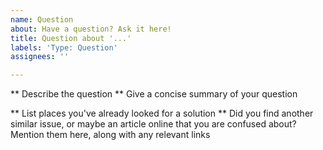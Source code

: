 ```yaml
---
name: Question
about: Have a question? Ask it here!
title: Question about '...'
labels: 'Type: Question'
assignees: ''

---
```


** Describe the question **
Give a concise summary of your question

** List places you've already looked for a solution **
Did you find another similar issue, or maybe an article online that you are confused about? Mention them here, along with any relevant links
